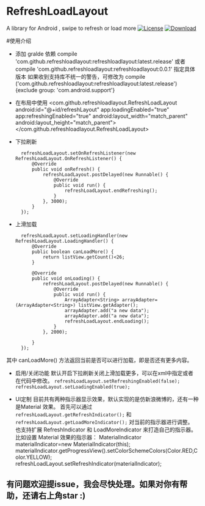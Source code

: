 # RefreshLoadLayout
A library for Android , swipe to refresh or load more
[![License](https://img.shields.io/badge/license-Apache%202-green.svg)](https://www.apache.org/licenses/LICENSE-2.0)
[![Download](https://api.bintray.com/packages/jellybean/RefreshLoadLayout/com.github.refreshloadlayout/images/download.svg) ](https://bintray.com/jellybean/RefreshLoadLayout/com.github.refreshloadlayout/_latestVersion)

#使用介绍
- 添加 gralde 依赖
compile 'com.github.refreshloadlayout:refreshloadlayout:latest.release'
或者
compile 'com.github.refreshloadlayout:refreshloadlayout:0.0.1'   指定具体版本
如果收到支持库不统一的警告，可修改为 compile ('com.github.refreshloadlayout:refreshloadlayout:latest.release'){exclude group: 'com.android.support'}

- 在布局中使用
        <com.github.refreshloadlayout.RefreshLoadLayout
        android:id="@+id/refreshLayout"
        app:loadingEnabled="true"
        app:refreshingEnabled="true"
        android:layout_width="match_parent"
        android:layout_height="match_parent">
        <ListView
            android:id="@+id/listView"
            android:background="#fff"
            android:layout_width="match_parent"
            android:layout_height="match_parent"/>
        </com.github.refreshloadlayout.RefreshLoadLayout>
- 下拉刷新


        refreshLoadLayout.setOnRefreshListener(new RefreshLoadLayout.OnRefreshListener() {
            @Override
            public void onRefresh() {
                refreshLoadLayout.postDelayed(new Runnable() {
                    @Override
                    public void run() {
                        refreshLoadLayout.endRefreshing();
                    }
                }, 3000);
            }
        });
- 上滑加载

        refreshLoadLayout.setLoadingHandler(new RefreshLoadLayout.LoadingHandler() {
            @Override
            public boolean canLoadMore() {
                return listView.getCount()<26;
            }

            @Override
            public void onLoading() {
                refreshLoadLayout.postDelayed(new Runnable() {
                    @Override
                    public void run() {
                        ArrayAdapter<String> arrayAdapter= (ArrayAdapter<String>) listView.getAdapter();
                        arrayAdapter.add("a new data");
                        arrayAdapter.add("a new data");
                        refreshLoadLayout.endLoading();
                    }
                }, 2000);

            }
        });
其中 canLoadMore() 方法返回当前是否可以进行加载，即是否还有更多内容。

- 启用/关闭功能
默认开启下拉刷新关闭上滑加载更多，可以在xml中指定或者在代码中修改。
`refreshLoadLayout.setRefreshingEnabled(false);`
 `refreshLoadLayout.setLoadingEnabled(true);`

- UI定制
目前共有两种指示器显示效果，默认实现的是仿新浪微博的，还有一种是Material 效果。
首先可以通过 `refreshLoadLayout.getRefreshIndicator();` 和 `refreshLoadLayout.getLoadMoreIndicator();` 对当前的指示器进行调整。
也支持扩展 RefreshIndicator 和 LoadMoreIndicator 来打造自己的指示器。
比如设置 Material 效果的指示器：
        MaterialIndicator materialIndicator=new MaterialIndicator(this);
        materialIndicator.getProgressView().setColorSchemeColors(Color.RED,Color.YELLOW);
        refreshLoadLayout.setRefreshIndicator(materialIndicator);

## 有问题欢迎提issue，我会尽快处理。如果对你有帮助，还请右上角star :)